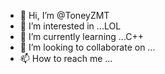 - 👋 Hi, I’m @ToneyZMT
- 👀 I’m interested in ...LOL
- 🌱 I’m currently learning ...C++
- 💞️ I’m looking to collaborate on ...
- 📫 How to reach me ...

<!---
ToneyZMT/ToneyZMT is a ✨ special ✨ repository because its `README.md` (this file) appears on your GitHub profile.
You can click the Preview link to take a look at your changes.
--->
